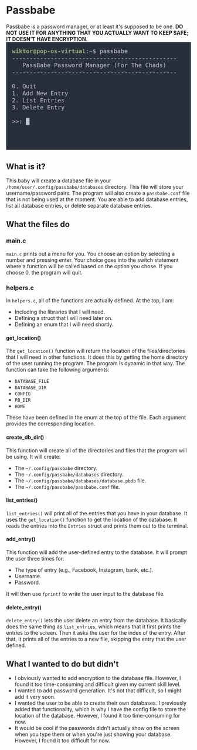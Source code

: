 # Passbabe

Passbabe is a password manager, or at least it's supposed to be one. **DO NOT USE IT FOR ANYTHING THAT YOU ACTUALLY WANT TO KEEP SAFE; IT DOESN'T HAVE ENCRYPTION.**
![passbabe](1image.png)
## What is it?

This baby will create a database file in your `/home/user/.config/passbabe/databases` directory. This file will store your username/password pairs. The program will also create a `passbabe.conf` file that is not being used at the moment. You are able to add database entries, list all database entries, or delete separate database entries.

## What the files do

### main.c

`main.c` prints out a menu for you. You choose an option by selecting a number and pressing enter. Your choice goes into the switch statement where a function will be called based on the option you chose. If you choose 0, the program will quit.

### helpers.c

In `helpers.c`, all of the functions are actually defined. At the top, I am:
- Including the libraries that I will need.
- Defining a struct that I will need later on.
- Defining an enum that I will need shortly.

#### get_location()

The `get_location()` function will return the location of the files/directories that I will need in other functions. It does this by getting the home directory of the user running the program. The program is dynamic in that way. The function can take the following arguments:
- `DATABASE_FILE`
- `DATABASE_DIR`
- `CONFIG`
- `PB_DIR`
- `HOME`

These have been defined in the enum at the top of the file. Each argument provides the corresponding location.

#### create_db_dir()

This function will create all of the directories and files that the program will be using. It will create:
- The `~/.config/passbabe` directory.
- The `~/.config/passbabe/databases` directory.
- The `~/.config/passbabe/databases/database.pbdb` file.
- The `~/.config/passbabe/passbabe.conf` file.

#### list_entries()

`list_entries()` will print all of the entries that you have in your database. It uses the `get_location()` function to get the location of the database. It reads the entries into the `Entries` struct and prints them out to the terminal.

#### add_entry()

This function will add the user-defined entry to the database. It will prompt the user three times for:
- The type of entry (e.g., Facebook, Instagram, bank, etc.).
- Username.
- Password.

It will then use `fprintf` to write the user input to the database file.

#### delete_entry()

`delete_entry()` lets the user delete an entry from the database. It basically does the same thing as `list_entries`, which means that it first prints the entries to the screen. Then it asks the user for the index of the entry. After that, it prints all of the entries to a new file, skipping the entry that the user defined.

## What I wanted to do but didn't

- I obviously wanted to add encryption to the database file. However, I found it too time-consuming and difficult given my current skill level.
- I wanted to add password generation. It's not that difficult, so I might add it very soon.
- I wanted the user to be able to create their own databases. I previously added that functionality, which is why I have the config file to store the location of the database. However, I found it too time-consuming for now.
- It would be cool if the passwords didn't actually show on the screen when you type them or when you're just showing your database. However, I found it too difficult for now.
